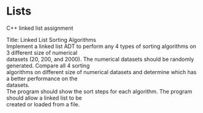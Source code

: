 # Lists
C++ linked list assignment  

Title: Linked List Sorting Algorithms  
Implement a linked list ADT to perform any 4 types of sorting algorithms on 3 different size of numerical  
datasets (20, 200, and 2000). The numerical datasets should be randomly generated. Compare all 4 sorting  
algorithms on different size of numerical datasets and determine which has a better performance on the  
datasets.  
The program should show the sort steps for each algorithm. The program should allow a linked list to be  
created or loaded from a file.  
